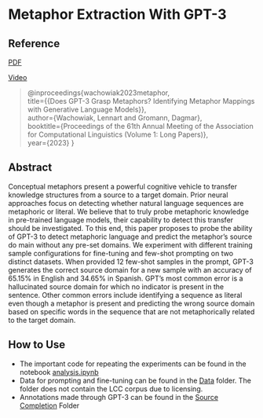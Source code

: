 # Metaphor Extraction With GPT-3

## Reference

[PDF]()

[Video]()
  
>@inproceedings{wachowiak2023metaphor,  
>  title={{Does GPT-3 Grasp Metaphors? Identifying Metaphor Mappings with Generative Language Models}},   
>  author={Wachowiak, Lennart and Gromann, Dagmar},  
>  booktitle={Proceedings of the 61th Annual Meeting of the Association for Computational Linguistics (Volume 1: Long Papers)},  
>  year={2023}
>}

## Abstract
Conceptual metaphors present a powerful cognitive vehicle to transfer knowledge structures from a source to a target domain. Prior neural approaches focus on detecting whether natural language sequences are metaphoric or literal. We believe that to truly probe metaphoric knowledge in pre-trained language models, their capability to detect this transfer should be investigated. To this end, this paper proposes to probe the ability of GPT-3 to detect metaphoric language and predict the metaphor’s source do main without any pre-set domains. We experiment with different training sample configurations for fine-tuning and few-shot prompting on two distinct datasets. When provided 12 few-shot samples in the prompt, GPT-3 generates the correct source domain for a new sample with an accuracy of 65.15% in English and 34.65% in Spanish. GPT’s most common error is a hallucinated source domain for which no indicator is present in the sentence. Other common errors include identifying a sequence as literal even though a metaphor is present and predicting the wrong source domain based on specific words in the sequence that are not metaphorically related to the target domain.

## How to Use

- The important code for repeating the experiments can be found in the notebook [analysis.ipynb](https://github.com/lwachowiak/Metaphor-Extraction-With-GPT-3/blob/main/analysis.ipynb)
- Data for prompting and fine-tuning can be found in the [Data](https://github.com/lwachowiak/Metaphor-Extraction-With-GPT-3/tree/main/Data) folder. The folder does not contain the LCC corpus due to licensing. 
- Annotations made through GPT-3 can be found in the [Source Completion](https://github.com/lwachowiak/Metaphor-Extraction-With-GPT-3/tree/main/Validation%20Results/Source%20Completion) Folder

